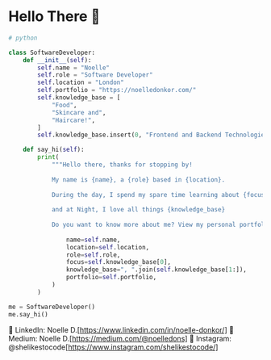 # Hello There :wave:

```python
# python

class SoftwareDeveloper:
    def __init__(self):
        self.name = "Noelle"
        self.role = "Software Developer"
        self.location = "London"
        self.portfolio = "https://noelledonkor.com/"
        self.knowledge_base = [
            "Food",
            "Skincare and",
            "Haircare!",
        ]
        self.knowledge_base.insert(0, "Frontend and Backend Technologies")

    def say_hi(self):
        print(
            """Hello there, thanks for stopping by!
            
            My name is {name}, a {role} based in {location}.
            
            During the day, I spend my spare time learning about {focus}, 
            
            and at Night, I love all things {knowledge_base}
            
            Do you want to know more about me? View my personal portfolio here: {portfolio}""".format(
            
                name=self.name,
                location=self.location,
                role=self.role,
                focus=self.knowledge_base[0],
                knowledge_base=", ".join(self.knowledge_base[1:]),
                portfolio=self.portfolio,
            )
        )

me = SoftwareDeveloper()
me.say_hi()
```

:pushpin: LinkedIn: Noelle D.[https://www.linkedin.com/in/noelle-donkor/]
:pushpin: Medium: Noelle D.[https://medium.com/@noelledons]
:pushpin: Instagram: @shelikestocode[https://www.instagram.com/shelikestocode/]
